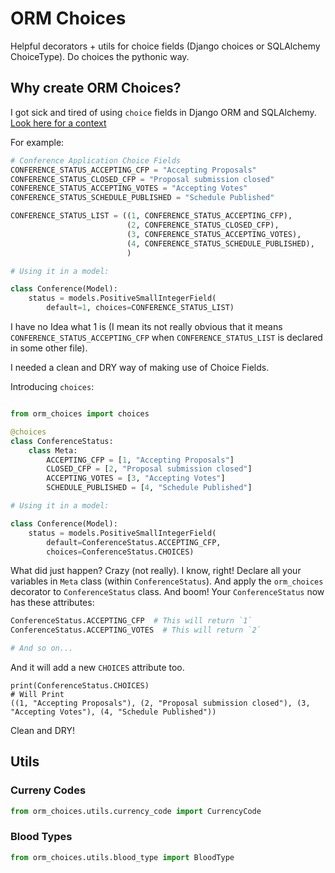 # ORM Choices

Helpful decorators + utils for choice fields (Django choices or SQLAlchemy ChoiceType). Do choices the pythonic way.

## Why create ORM Choices?

I got sick and tired of using `choice` fields in Django ORM and SQLAlchemy. [Look here for a context](https://github.com/pythonindia/junction/issues/302)

For example:

```python
# Conference Application Choice Fields
CONFERENCE_STATUS_ACCEPTING_CFP = "Accepting Proposals"
CONFERENCE_STATUS_CLOSED_CFP = "Proposal submission closed"
CONFERENCE_STATUS_ACCEPTING_VOTES = "Accepting Votes"
CONFERENCE_STATUS_SCHEDULE_PUBLISHED = "Schedule Published"

CONFERENCE_STATUS_LIST = ((1, CONFERENCE_STATUS_ACCEPTING_CFP),
                          (2, CONFERENCE_STATUS_CLOSED_CFP),
                          (3, CONFERENCE_STATUS_ACCEPTING_VOTES),
                          (4, CONFERENCE_STATUS_SCHEDULE_PUBLISHED),
                          )

# Using it in a model:

class Conference(Model):
    status = models.PositiveSmallIntegerField(
		default=1, choices=CONFERENCE_STATUS_LIST)
```

I have no Idea what 1 is (I mean its not really obvious that it means `CONFERENCE_STATUS_ACCEPTING_CFP` when `CONFERENCE_STATUS_LIST` is declared in some other file).


I needed a clean and DRY way of making use of Choice Fields.

Introducing `choices`:


```python

from orm_choices import choices

@choices
class ConferenceStatus:
	class Meta:
    	ACCEPTING_CFP = [1, "Accepting Proposals"]
    	CLOSED_CFP = [2, "Proposal submission closed"]
    	ACCEPTING_VOTES = [3, "Accepting Votes"]
    	SCHEDULE_PUBLISHED = [4, "Schedule Published"]

# Using it in a model:

class Conference(Model):
    status = models.PositiveSmallIntegerField(
		default=ConferenceStatus.ACCEPTING_CFP,
		choices=ConferenceStatus.CHOICES)
```

What did just happen? Crazy (not really). I know, right! Declare all your variables in `Meta` class (within `ConferenceStatus`). And apply the `orm_choices` decorator to `ConferenceStatus` class. And boom! Your `ConferenceStatus` now has these attributes:

```python
ConferenceStatus.ACCEPTING_CFP  # This will return `1`
ConferenceStatus.ACCEPTING_VOTES  # This will return `2`

# And so on...
```
And it will add a new `CHOICES` attribute too.

```
print(ConferenceStatus.CHOICES)
# Will Print
((1, "Accepting Proposals"), (2, "Proposal submission closed"), (3, "Accepting Votes"), (4, "Schedule Published"))
```

Clean and DRY!

## Utils

### Curreny Codes

```python
from orm_choices.utils.currency_code import CurrencyCode
```

### Blood Types

```python
from orm_choices.utils.blood_type import BloodType
```
